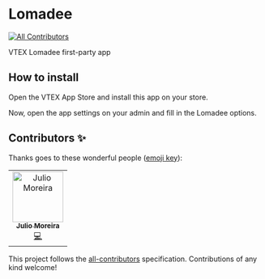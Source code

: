 # Lomadee
[![All Contributors](https://img.shields.io/badge/all_contributors-1-orange.svg?style=flat-square)](#contributors)

VTEX Lomadee first-party app

## How to install

Open the VTEX App Store and install this app on your store.

Now, open the app settings on your admin and fill in the Lomadee options.

## Contributors ✨

Thanks goes to these wonderful people ([emoji key](https://allcontributors.org/docs/en/emoji-key)):

<!-- ALL-CONTRIBUTORS-LIST:START - Do not remove or modify this section -->
<!-- prettier-ignore -->
<table>
  <tr>
    <td align="center"><a href="https://github.com/juliomoreira"><img src="https://avatars2.githubusercontent.com/u/1207017?v=4" width="100px;" alt="Julio Moreira"/><br /><sub><b>Julio Moreira</b></sub></a><br /><a href="https://github.com/vtex-apps/lomadee/commits?author=juliomoreira" title="Code">💻</a></td>
  </tr>
</table>

<!-- ALL-CONTRIBUTORS-LIST:END -->

This project follows the [all-contributors](https://github.com/all-contributors/all-contributors) specification. Contributions of any kind welcome!
